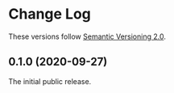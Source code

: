 # Change Log

These versions follow [Semantic Versioning 2.0](https://semver.org).

## 0.1.0 (2020-09-27)

The initial public release.
